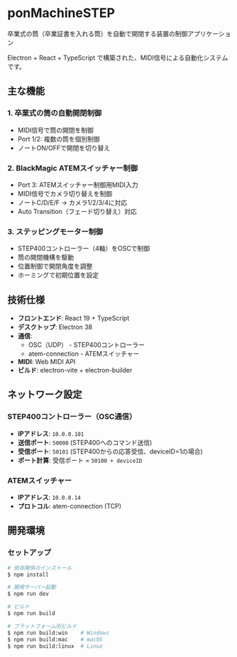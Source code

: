 # ponMachineSTEP

卒業式の筒（卒業証書を入れる筒）を自動で開閉する装置の制御アプリケーション

Electron + React + TypeScript で構築された、MIDI信号による自動化システムです。

## 主な機能

### 1. 卒業式の筒の自動開閉制御

- MIDI信号で筒の開閉を制御
- Port 1/2: 複数の筒を個別制御
- ノートON/OFFで開閉を切り替え

### 2. BlackMagic ATEMスイッチャー制御

- Port 3: ATEMスイッチャー制御用MIDI入力
- MIDI信号でカメラ切り替えを制御
- ノートC/D/E/F → カメラ1/2/3/4に対応
- Auto Transition（フェード切り替え）対応

### 3. ステッピングモーター制御

- STEP400コントローラー（4軸）をOSCで制御
- 筒の開閉機構を駆動
- 位置制御で開閉角度を調整
- ホーミングで初期位置を設定

## 技術仕様

- **フロントエンド**: React 19 + TypeScript
- **デスクトップ**: Electron 38
- **通信**:
  - OSC（UDP） - STEP400コントローラー
  - atem-connection - ATEMスイッチャー
- **MIDI**: Web MIDI API
- **ビルド**: electron-vite + electron-builder

## ネットワーク設定

### STEP400コントローラー（OSC通信）

- **IPアドレス**: `10.0.0.101`
- **送信ポート**: `50000` (STEP400へのコマンド送信)
- **受信ポート**: `50101` (STEP400からの応答受信、deviceID=1の場合)
- **ポート計算**: 受信ポート = `50100 + deviceID`

### ATEMスイッチャー

- **IPアドレス**: `10.0.0.14`
- **プロトコル**: atem-connection (TCP)

## 開発環境

### セットアップ

```bash
# 依存関係のインストール
$ npm install

# 開発サーバー起動
$ npm run dev

# ビルド
$ npm run build

# プラットフォーム別ビルド
$ npm run build:win    # Windows
$ npm run build:mac    # macOS
$ npm run build:linux  # Linux
```
